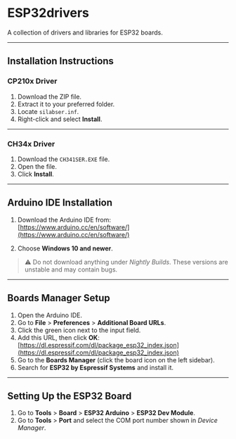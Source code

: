 # ESP32drivers

A collection of drivers and libraries for ESP32 boards.

---

## Installation Instructions

### CP210x Driver

1. Download the ZIP file.
2. Extract it to your preferred folder.
3. Locate `silabser.inf`.
4. Right-click and select **Install**.

---

### CH34x Driver

1. Download the `CH341SER.EXE` file.
2. Open the file.
3. Click **Install**.

---

## Arduino IDE Installation

1. Download the Arduino IDE from:  
   [https://www.arduino.cc/en/software/](https://www.arduino.cc/en/software/)

2. Choose **Windows 10 and newer**.

> ⚠️ Do not download anything under *Nightly Builds*. These versions are unstable and may contain bugs.

---

## Boards Manager Setup

1. Open the Arduino IDE.
2. Go to **File** > **Preferences** > **Additional Board URLs**.
3. Click the green icon next to the input field.
4. Add this URL, then click **OK**:  
   [https://dl.espressif.com/dl/package_esp32_index.json](https://dl.espressif.com/dl/package_esp32_index.json)
5. Go to the **Boards Manager** (click the board icon on the left sidebar).
6. Search for **ESP32 by Espressif Systems** and install it.

---

## Setting Up the ESP32 Board

1. Go to **Tools** > **Board** > **ESP32 Arduino** > **ESP32 Dev Module**.
2. Go to **Tools** > **Port** and select the COM port number shown in *Device Manager*.

